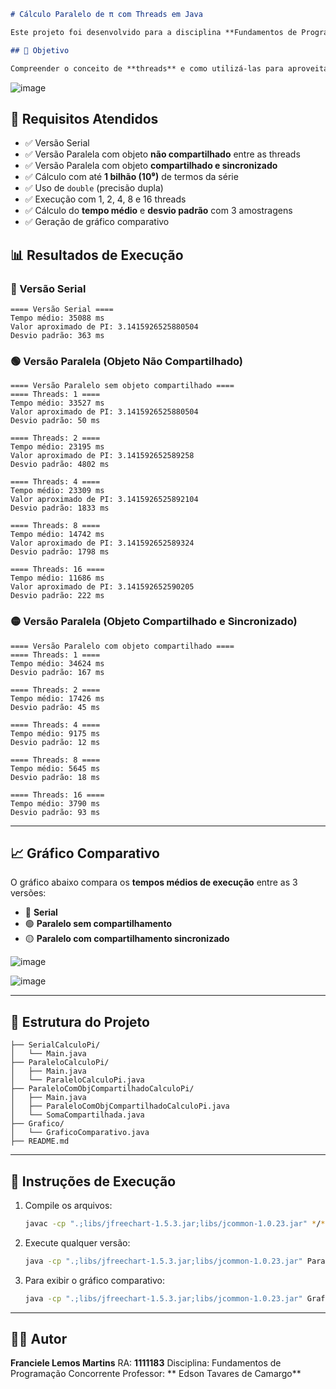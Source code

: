 ````markdown
# Cálculo Paralelo de π com Threads em Java

Este projeto foi desenvolvido para a disciplina **Fundamentos de Programação Concorrente** da UTFPR - Campus Toledo, como parte da **1ª Avaliação**.

## 🧠 Objetivo

Compreender o conceito de **threads** e como utilizá-las para aproveitar melhor os recursos de processamento modernos. O programa implementa três versões distintas para calcular o valor de π usando a **série de Leibniz-Grégory**:

````
![image](https://github.com/user-attachments/assets/7c3a9179-0c30-41f3-b19e-81049923098a)


## 📌 Requisitos Atendidos

- ✅ Versão Serial
- ✅ Versão Paralela com objeto **não compartilhado** entre as threads
- ✅ Versão Paralela com objeto **compartilhado e sincronizado**
- ✅ Cálculo com até **1 bilhão (10⁹)** de termos da série
- ✅ Uso de `double` (precisão dupla)
- ✅ Execução com 1, 2, 4, 8 e 16 threads
- ✅ Cálculo do **tempo médio** e **desvio padrão** com 3 amostragens
- ✅ Geração de gráfico comparativo



## 📊 Resultados de Execução

### 🔵 Versão Serial

```text
==== Versão Serial ====
Tempo médio: 35088 ms
Valor aproximado de PI: 3.1415926525880504
Desvio padrão: 363 ms
```

### 🟢 Versão Paralela (Objeto Não Compartilhado)

```text
==== Versão Paralelo sem objeto compartilhado ====
==== Threads: 1 ====
Tempo médio: 33527 ms
Valor aproximado de PI: 3.1415926525880504
Desvio padrão: 50 ms

==== Threads: 2 ====
Tempo médio: 23195 ms
Valor aproximado de PI: 3.141592652589258
Desvio padrão: 4802 ms

==== Threads: 4 ====
Tempo médio: 23309 ms
Valor aproximado de PI: 3.1415926525892104
Desvio padrão: 1833 ms

==== Threads: 8 ====
Tempo médio: 14742 ms
Valor aproximado de PI: 3.141592652589324
Desvio padrão: 1798 ms

==== Threads: 16 ====
Tempo médio: 11686 ms
Valor aproximado de PI: 3.141592652590205
Desvio padrão: 222 ms
```

### 🟡 Versão Paralela (Objeto Compartilhado e Sincronizado)

```text
==== Versão Paralelo com objeto compartilhado ====
==== Threads: 1 ====
Tempo médio: 34624 ms
Desvio padrão: 167 ms

==== Threads: 2 ====
Tempo médio: 17426 ms
Desvio padrão: 45 ms

==== Threads: 4 ====
Tempo médio: 9175 ms
Desvio padrão: 12 ms

==== Threads: 8 ====
Tempo médio: 5645 ms
Desvio padrão: 18 ms

==== Threads: 16 ====
Tempo médio: 3790 ms
Desvio padrão: 93 ms
```

---

## 📈 Gráfico Comparativo

O gráfico abaixo compara os **tempos médios de execução** entre as 3 versões:

* 📘 **Serial**
* 🟢 **Paralelo sem compartilhamento**
* 🟡 **Paralelo com compartilhamento sincronizado**

![image](https://github.com/user-attachments/assets/9a6f280a-d3a5-4eaf-ab68-e97988d2a0fb)

![image](https://github.com/user-attachments/assets/8d129b99-6d4f-41e8-9cd2-40f12143b071)


---

## 📂 Estrutura do Projeto

```
├── SerialCalculoPi/
│   └── Main.java
├── ParaleloCalculoPi/
│   ├── Main.java
│   └── ParaleloCalculoPi.java
├── ParaleloComObjCompartilhadoCalculoPi/
│   ├── Main.java
│   ├── ParaleloComObjCompartilhadoCalculoPi.java
│   └── SomaCompartilhada.java
├── Grafico/
│   └── GraficoComparativo.java
├── README.md
```

---

## 📝 Instruções de Execução

1. Compile os arquivos:

   ```bash
   javac -cp ".;libs/jfreechart-1.5.3.jar;libs/jcommon-1.0.23.jar" */*.java
   ```

2. Execute qualquer versão:

   ```bash
   java -cp ".;libs/jfreechart-1.5.3.jar;libs/jcommon-1.0.23.jar" ParaleloCalculoPi.Main
   ```

3. Para exibir o gráfico comparativo:

   ```bash
   java -cp ".;libs/jfreechart-1.5.3.jar;libs/jcommon-1.0.23.jar" Grafico.ComparadorPi
   ```

---

## 👨‍💻 Autor

**Franciele Lemos Martins**
RA: **1111183**
Disciplina: Fundamentos de Programação Concorrente
Professor: ** Edson Tavares de Camargo**
